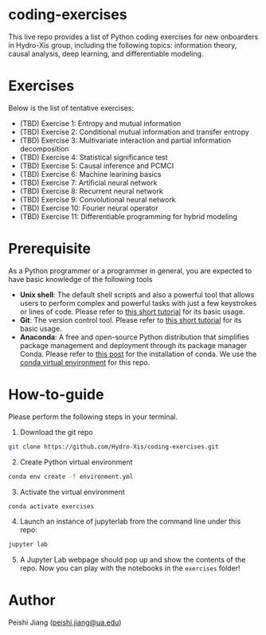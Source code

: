 # coding-exercises

This live repo provides a list of Python coding exercises for new onboarders in Hydro-Xis group, including the following topics: information theory, causal analysis, deep learning, and differentiable modeling.

# Exercises
Below is the list of tentative exercises:
- (TBD) Exercise 1: Entropy and mutual information
- (TBD) Exercise 2: Conditional mutual information and transfer entropy
- (TBD) Exercise 3: Multivariate interaction and partial information decomposition
- (TBD) Exercise 4: Statistical significance test
- (TBD) Exercise 5: Causal inference and PCMCI
- (TBD) Exercise 6: Machine learining basics
- (TBD) Exercise 7: Artificial neural network
- (TBD) Exercise 8: Recurrent neural network
- (TBD) Exercise 9: Convolutional neural network
- (TBD) Exercise 10: Fourier neural operator
- (TBD) Exercise 11: Differentiable programming for hybrid modeling

# Prerequisite
As a Python programmer or a programmer in general, you are expected to have basic knowledge of the following tools
- **Unix shell**: The default shell scripts and also a powerful tool that  allows users to perform complex and powerful tasks with just a few keystrokes or lines of code. Please refer to [this short tutorial](https://swcarpentry.github.io/shell-novice/index.html) for its basic usage.
- **Git**: The version control tool. Please refer to [this short tutorial](https://swcarpentry.github.io/git-novice/) for its basic usage.
- **Anaconda**: A free and open-source Python distribution that simplifies package management and deployment through its package manager Conda. Please refer to [this post](https://www.anaconda.com/docs/getting-started/getting-started) for the installation of conda. We use the [conda virtual environment](https://docs.conda.io/docs/user-guide/tasks/manage-environments.html) for this repo.

# How-to-guide
Please perform the following steps in your terminal.
 
1. Download the git repo
```sh
git clone https://github.com/Hydro-Xis/coding-exercises.git
```

2. Create Python virtual environment
```sh
conda env create -f environment.yml
```

3. Activate the virtual environment
```sh
conda activate exercises
```

4. Launch an instance of jupyterlab from the command line under this repo:
```sh
jupyter lab
```

5. A Jupyter Lab webpage should pop up and show the contents of the repo. Now you can play with the notebooks in the `exercises` folder!

# Author
Peishi Jiang (peishi.jiang@ua.edu)